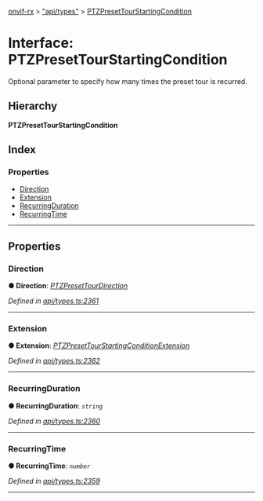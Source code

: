 [onvif-rx](../README.md) > ["api/types"](../modules/_api_types_.md) > [PTZPresetTourStartingCondition](../interfaces/_api_types_.ptzpresettourstartingcondition.md)

# Interface: PTZPresetTourStartingCondition

Optional parameter to specify how many times the preset tour is recurred.

## Hierarchy

**PTZPresetTourStartingCondition**

## Index

### Properties

* [Direction](_api_types_.ptzpresettourstartingcondition.md#direction)
* [Extension](_api_types_.ptzpresettourstartingcondition.md#extension)
* [RecurringDuration](_api_types_.ptzpresettourstartingcondition.md#recurringduration)
* [RecurringTime](_api_types_.ptzpresettourstartingcondition.md#recurringtime)

---

## Properties

<a id="direction"></a>

###  Direction

**● Direction**: *[PTZPresetTourDirection](../enums/_api_types_.ptzpresettourdirection.md)*

*Defined in [api/types.ts:2361](https://github.com/patrickmichalina/onvif-rx/blob/1596479/src/api/types.ts#L2361)*

___
<a id="extension"></a>

###  Extension

**● Extension**: *[PTZPresetTourStartingConditionExtension](_api_types_.ptzpresettourstartingconditionextension.md)*

*Defined in [api/types.ts:2362](https://github.com/patrickmichalina/onvif-rx/blob/1596479/src/api/types.ts#L2362)*

___
<a id="recurringduration"></a>

###  RecurringDuration

**● RecurringDuration**: *`string`*

*Defined in [api/types.ts:2360](https://github.com/patrickmichalina/onvif-rx/blob/1596479/src/api/types.ts#L2360)*

___
<a id="recurringtime"></a>

###  RecurringTime

**● RecurringTime**: *`number`*

*Defined in [api/types.ts:2359](https://github.com/patrickmichalina/onvif-rx/blob/1596479/src/api/types.ts#L2359)*

___


